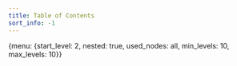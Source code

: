 ```yaml
---
title: Table of Contents
sort_info: -1
---
```


{menu: {start_level: 2, nested: true, used_nodes: all, min_levels: 10, max_levels: 10}}

